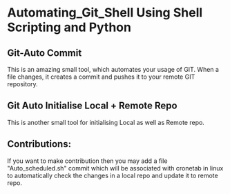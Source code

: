 # Automating_Git_Shell Using Shell Scripting and Python

## Git-Auto Commit

This is an amazing small tool, which automates your usage of GIT. When a file changes, it creates a commit and pushes it to your remote GIT repository.

## Git Auto Initialise Local + Remote Repo

This is another small tool for initialising Local as well as Remote repo.

## Contributions:

If you want to make contribution then you may add a file "Auto_scheduled.sh" commit which will be associated with cronetab in linux to automatically check the changes in a local repo and update it to remote repo.
